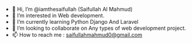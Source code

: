 - 👋 Hi, I’m @iamthesaifullah (Saifullah Al Mahmud)
- 👀 I’m interested in Web development.
- 🌱 I’m currently learning Python Django And Laravel
- 💞️ I’m looking to collaborate on Any types of web development project.
- 📫 How to reach me : saifullahmahmud0@gmail.com

<!---
iamthesaifullah/iamthesaifullah is a ✨ special ✨ repository because its `README.md` (this file) appears on your GitHub profile.
You can click the Preview link to take a look at your changes.
--->
